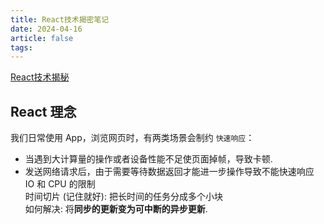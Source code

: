 ```yaml
---
title: React技术揭密笔记
date: 2024-04-16
article: false
tags: 
---
```


[React技术揭秘](https://react.iamkasong.com/#%E5%AF%BC%E5%AD%A6%E8%A7%86%E9%A2%91)

## React 理念
我们日常使用 App，浏览网页时，有两类场景会制约 `快速响应`：
- 当遇到大计算量的操作或者设备性能不足使页面掉帧，导致卡顿.
- 发送网络请求后，由于需要等待数据返回才能进一步操作导致不能快速响应  
IO 和 CPU 的限制  
时间切片 (记住就好): 把长时间的任务分成多个小块  
如何解决: 将**同步的更新变为可中断的异步更新**.